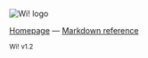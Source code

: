 ![Wi! logo](/wiki/imgs/wi-logo.png)

[Homepage](http://github.com/jimenezrick/wi-wiki) &mdash; [Markdown reference](http://daringfireball.net/projects/markdown/syntax)

<small>Wi! v1.2</small>
